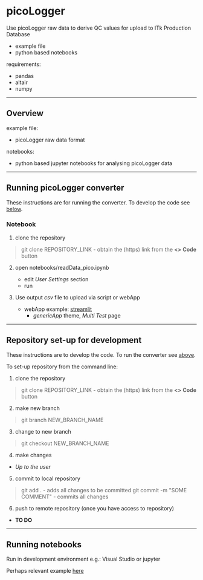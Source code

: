 # picoLogger

Use picoLogger raw data to derive QC values for upload to ITk Production Database
- example file
- python based notebooks

requirements:
 - pandas
 - altair
 - numpy
 
---

## Overview

example file: 
 - picoLogger raw data format

notebooks:
 - python based jupyter notebooks for analysing picoLogger data

---

## Running picoLogger converter 

These instructions are for running the converter. To develop the code see [below](#repository-set-up-for-development).

### Notebook

1. clone the repository
> git clone REPOSITORY_LINK
    - obtain the (https) link from the **<> Code** button

2. open notebooks/readData_pico.ipynb
    - edit _User Settings_ section
    - run

3. Use output _csv_ file to upload via script or webApp
    - webApp example: [streamlit](https://itk-pdb-webapps-pixels.web.cern.ch)
        - _genericApp_ theme, _Multi Test_ page

---

## Repository set-up for development

These instructions are to develop the code. To run the converter see [above](#running-picologger-converter).

To set-up repository from the command line:

1. clone the repository
> git clone REPOSITORY_LINK
    - obtain the (https) link from the **<> Code** button

2. make new branch
> git branch NEW_BRANCH_NAME

3. change to new branch
> git checkout NEW_BRANCH_NAME

4. make changes
- _Up to the user_

5. commit to local repository
> git add .
    - adds all changes to be committed
> git commit -m "SOME COMMENT"
    - commits all changes

6. push to remote repository (once you have access to repository)
 - __TO DO__

 ---

## Running notebooks

Run in development environment e.g.: Visual Studio or jupyter

Perhaps relevant example [here](https://github.com/kwraight/msci-simulation/blob/main/notebooks/some_instructions.ipynb) 
